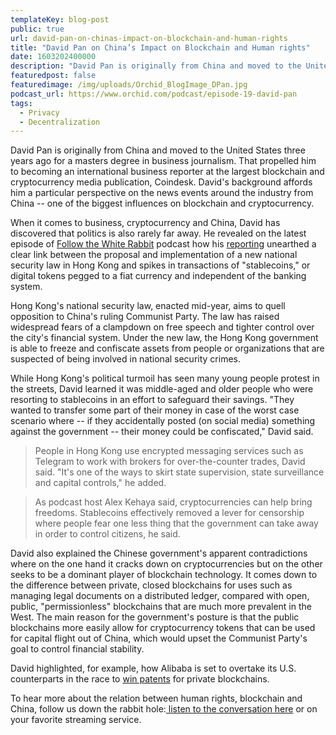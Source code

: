 ```yaml
---
templateKey: blog-post
public: true
url: david-pan-on-chinas-impact-on-blockchain-and-human-rights
title: "David Pan on China’s Impact on Blockchain and Human rights"
date: 1603202400000
description: "David Pan is originally from China and moved to the United States three years ago for a masters degree in business journalism. That propelled him to becoming an international business reporter at the largest blockchain and cryptocurrency media publication, Coindesk."
featuredpost: false
featuredimage: /img/uploads/Orchid_BlogImage_DPan.jpg
podcast_url: https://www.orchid.com/podcast/episode-19-david-pan
tags:
  - Privacy
  - Decentralization
---
```

David Pan is originally from China and moved to the United States three years ago for a masters degree in business journalism. That propelled him to becoming an international business reporter at the largest blockchain and cryptocurrency media publication, Coindesk. David's background affords him a particular perspective on the news events around the industry from China -- one of the biggest influences on blockchain and cryptocurrency.

When it comes to business, cryptocurrency and China, David has discovered that politics is also rarely far away. He revealed on the latest episode of [Follow the White Rabbit](https://www.orchid.com/podcast) podcast how his [reporting](https://www.coindesk.com/hong-kong-citizens-turn-to-stablecoins-to-resist-national-security-law) unearthed a clear link between the proposal and implementation of a new national security law in Hong Kong and spikes in transactions of "stablecoins," or digital tokens pegged to a fiat currency and independent of the banking system.

Hong Kong's national security law, enacted mid-year, aims to quell opposition to China's ruling Communist Party. The law has raised widespread fears of a clampdown on free speech and tighter control over the city's financial system. Under the new law, the Hong Kong government is able to freeze and confiscate assets from people or organizations that are suspected of being involved in national security crimes.

While Hong Kong's political turmoil has seen many young people protest in the streets, David learned it was middle-aged and older people who were resorting to stablecoins in an effort to safeguard their savings. "They wanted to transfer some part of their money in case of the worst case scenario where -- if they accidentally posted (on social media) something against the government -- their money could be confiscated," David said.

> People in Hong Kong use encrypted messaging services such as Telegram to work with brokers for over-the-counter trades, David said. "It's one of the ways to skirt state supervision, state surveillance and capital controls," he added. 

> As podcast host Alex Kehaya said, cryptocurrencies can help bring freedoms. Stablecoins effectively removed a lever for censorship where people fear one less thing that the government can take away in order to control citizens, he said.

David also explained the Chinese government's apparent contradictions where on the one hand it cracks down on cryptocurrencies but on the other seeks to be a dominant player of blockchain technology. It comes down to the difference between private, closed blockchains for uses such as managing legal documents on a distributed ledger, compared with open, public, "permissionless" blockchains that are much more prevalent in the West. The main reason for the government's posture is that the public blockchains more easily allow for cryptocurrency tokens that can be used for capital flight out of China, which would upset the Communist Party's goal to control financial stability. 

David highlighted, for example, how Alibaba is set to overtake its U.S. counterparts in the race to [win patents](https://kisspatent.com/blockchain-patents-study) for private blockchains.

To hear more about the relation between human rights, blockchain and China, follow us down the rabbit hole:[ listen to the conversation here](https://www.orchid.com/podcast) or on your favorite streaming service.